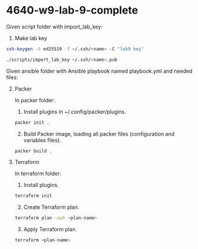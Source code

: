 # 4640-w9-lab-9-complete

Given script folder with import_lab_key:
1. Make lab key

```bash
ssh-keygen -t ed25519 -f ~/.ssh/<name> -C "lab9 key"
```

```bash
./scripts/import_lab_key ~/.ssh/<name>.pub
```

Given ansible folder with Ansible playbook named playbook.yml and needed files:

2. Packer

    In packer folder:

    1. Install plugins in ~/.config/packer/plugins.
    ```bash
    packer init .
    ```

    2. Build Packer image, loading all packer files (configuration and variables files).
    ```bash
    packer build .
    ```

3. Terraform

    In terraform folder:

    1. Install plugins.
    ```bash
    terraform init
    ```

    2. Create Terraform plan.
    ```bash
    terraform plan -out <plan-name>
    ```

    3. Apply Terraform plan.
    ```bash
    terraform <plan-name>
    ```
